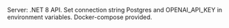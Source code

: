 Server: .NET 8 API. Set connection string Postgres and OPENAI_API_KEY in environment variables. Docker-compose provided.
